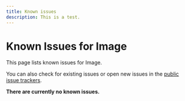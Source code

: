 ```yaml
---
title: Known issues
description: This is a test.
---
```


# Known Issues for Image

This page lists known issues for Image.

You can also check for existing issues or open new issues in the [public issue trackers](https://github.com/animeshon/issue-tracker).

**There are currently no known issues.**
